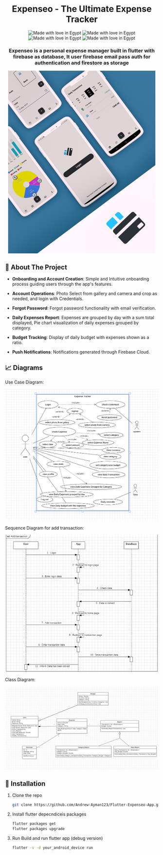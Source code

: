 <div align="center">

  <h1> Expenseo - The Ultimate Expense Tracker</h1>
  <img src="https://img.shields.io/badge/Flutter-%2302569B.svg?style=for-the-badge&logo=Flutter&logoColor=white" alt="Made with love in Egypt">
  <img src="https://img.shields.io/badge/firebase-%23039BE5.svg?style=for-the-badge&logo=firebase" alt="Made with love in Egypt">
  <img src="https://img.shields.io/badge/Made_With_Love-B32629?style=for-the-badge&logo=undertale&logoColor=white" alt="Made with love in Egypt">
  <img src="https://img.shields.io/badge/figma-%23F24E1E.svg?style=for-the-badge&logo=figma&logoColor=white" alt="Made with love in Egypt">
  <h3>  Expenseo is a personal expense manager built in flutter with firebase as database, It user firebase email pass auth for authentication and firestore as storage</h3>
  
  <img src="./assets/diagrams/readme.jpg" alt="logo" height="600" />


</div>

## :star2: About The Project

- **Onboarding and Account Creation**: Simple and Intuitive onboarding process guiding users through the app's features.
- **Account Operations**: Photo Select from gallery and camera and crop as needed, and login with Credentials.
- **Forgot Password**: Forgot password functionality with email verification.

- **Daily Expenses Report**: Expenses are grouped by day with a sum total displayed, Pie chart visualization of daily expenses grouped by category.

- **Budget Tracking**: Display of daily budget with expenses shown as a ratio.

- **Push Notifications**: Notifications generated through Firebase Cloud.

## :chart_with_upwards_trend: Diagrams

Use Case Diagram: 

<img src="./assets/diagrams/use_case_diagram.PNG" alt="logo" height="auto" />

Sequence Diagram for add transaction: 

<img src="./assets/diagrams/sequence_diagram.png" alt="logo" height="auto" />

Class Diagram: 

<img src="./assets/diagrams/class_diagram.jpg" alt="logo" height="auto" />


## :toolbox: Installation

1. Clone the repo
    ```sh
    git clone https://github.com/Andrew-Ayman123/Flutter-Expenseo-App.git
    ```
2. Install flutter depecndiceis  packages
    ```sh
    flutter packages get
    flutter packages upgrade
    ```
3. Run Build and run flutter app (debug version)
    ```sh
    flutter -v -d your_android_device run
    ```

[Flutter]: https://img.shields.io/badge/Flutter-%2302569B.svg?style=for-the-badge&logo=Flutter&logoColor=white

[Firebase]: https://img.shields.io/badge/firebase-%23039BE5.svg?style=for-the-badge&logo=firebase

[Figma]: https://img.shields.io/badge/figma-%23F24E1E.svg?style=for-the-badge&logo=figma&logoColor=white
